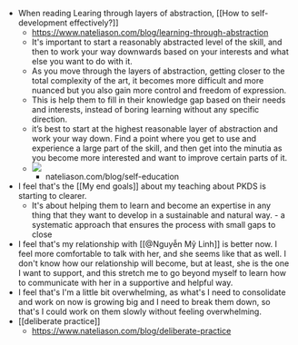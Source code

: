 - When reading Learing through layers of abstraction, [[How to self-development effectively?]]
    - https://www.nateliason.com/blog/learning-through-abstraction
    - It's important to start a reasonably abstracted level of the skill, and then to work your way downwards based on your interests and what else you want to do with it.
    - As you move through the layers of abstraction, getting closer to the total complexity of the art, it becomes more difficult and more nuanced but you also gain more control and freedom of expression.
    - This is help them to fill in their knowledge gap based on their needs and interests, instead of boring learning without any specific direction.
    -  it’s best to start at the highest reasonable layer of abstraction and work your way down. Find a point where you get to use and experience a large part of the skill, and then get into the minutia as you become more interested and want to improve certain parts of it.
    - ![](https://uploads-ssl.webflow.com/5ad143610f7efd77b6f188f3/5b2b0a7d8998dc205c5a23ee_pasted-image-0-25.png)
        - nateliason.com/blog/self-education
- I feel that's the [[My end goals]] about my teaching about PKDS is starting to clearer.
    - It's about helping them to learn and become an expertise in any thing that they want to develop in a sustainable and natural way. - a systematic approach that ensures the process with small gaps to close 
- I feel that's my relationship with [[@Nguyễn Mỹ Linh]] is better now. I feel more comfortable to talk with her, and she seems like that as well. I don't know how our relationship will become, but at least, she is the one I want to support, and this stretch me to go beyond myself to learn how to communicate with her in a supportive and helpful way.
- I feel that's I'm a little bit overwhelming, as what's I need to consolidate and work on now is growing big and I need to break them down, so that's I could work on them slowly without feeling overwhelming.
- [[deliberate practice]]
    - https://www.nateliason.com/blog/deliberate-practice
